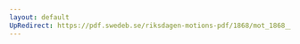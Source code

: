 ```yaml
---
layout: default
UpRedirect: https://pdf.swedeb.se/riksdagen-motions-pdf/1868/mot_1868__ak__00267/mot_1868__ak__00267_005.pdf
---
```

